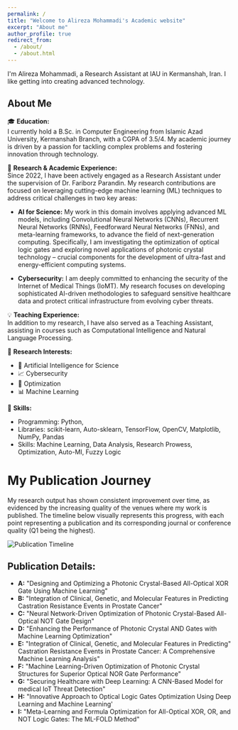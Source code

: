 ```yaml
---
permalink: /
title: "Welcome to Alireza Mohammadi's Academic website"
excerpt: "About me"
author_profile: true
redirect_from:
  - /about/
  - /about.html
---
```


I'm Alireza Mohammadi, a Research Assistant at IAU in Kermanshah, Iran. I like getting into creating advanced technology.

## About Me

🎓 **Education:**  
I currently hold a B.Sc. in Computer Engineering from Islamic Azad University, Kermanshah Branch, with a CGPA of 3.5/4. My academic journey is driven by a passion for tackling complex problems and fostering innovation through technology.

🔬 **Research & Academic Experience:**  
Since 2022, I have been actively engaged as a Research Assistant under the supervision of Dr. Fariborz Parandin.  My research contributions are focused on leveraging cutting-edge machine learning (ML) techniques to address critical challenges in two key areas:

* **AI for Science:**  My work in this domain involves applying advanced ML models, including Convolutional Neural Networks (CNNs), Recurrent Neural Networks (RNNs), Feedforward Neural Networks (FNNs), and meta-learning frameworks, to advance the field of next-generation computing.  Specifically, I am investigating the optimization of optical logic gates and exploring novel applications of photonic crystal technology – crucial components for the development of ultra-fast and energy-efficient computing systems.

* **Cybersecurity:**  I am deeply committed to enhancing the security of the Internet of Medical Things (IoMT). My research focuses on developing sophisticated AI-driven methodologies to safeguard sensitive healthcare data and protect critical infrastructure from evolving cyber threats.


💡 **Teaching Experience:**  
In addition to my research, I have also served as a Teaching Assistant, assisting in courses such as Computational Intelligence and Natural Language Processing. 

🚀 **Research Interests:**
- 🤖 Artificial Intelligence for Science
- 📈 Cybersecurity
- 🔧 Optimization
- 📊 Machine Learning


🔧 **Skills:**
- Programming: Python, 
- Libraries: scikit-learn, Auto-sklearn, TensorFlow, OpenCV, Matplotlib, NumPy, Pandas
- Skills: Machine Learning, Data Analysis, Research Prowess, Optimization, Auto-Ml, Fuzzy Logic

# My Publication Journey

My research output has shown consistent improvement over time, as evidenced by the increasing quality of the venues where my work is published. The timeline below visually represents this progress, with each point representing a publication and its corresponding journal or conference quality (Q1 being the highest).

![Publication Timeline](https://alirezamohamadiam.github.io/images/publication_timeline.png)  <!-- Replace with your image filename -->

## Publication Details:

* **A:** "Designing and Optimizing a Photonic Crystal-Based All-Optical XOR Gate Using Machine Learning"
* **B:** "Integration of Clinical, Genetic, and Molecular Features in Predicting Castration Resistance Events in Prostate Cancer"
* **C:** "Neural Network-Driven Optimization of Photonic Crystal-Based All-Optical NOT Gate Design"
* **D:** "Enhancing the Performance of Photonic Crystal AND Gates with Machine Learning Optimization"
* **E:** "Integration of Clinical, Genetic, and Molecular Features in Predicting"
Castration Resistance Events in Prostate Cancer: A Comprehensive Machine Learning Analysis"
* **F:** "Machine Learning-Driven Optimization of Photonic Crystal Structures for Superior Optical NOR Gate Performance"
* **G:** "Securing Healthcare with Deep Learning: A CNN-Based Model for medical IoT Threat Detection"
* **H:** "Innovative Approach to Optical Logic Gates Optimization Using Deep
Learning and Machine Learning'
* **I:** "Meta-Learning and Formula Optimization for All-Optical XOR, OR,
and NOT Logic Gates: The ML-FOLD Method"


